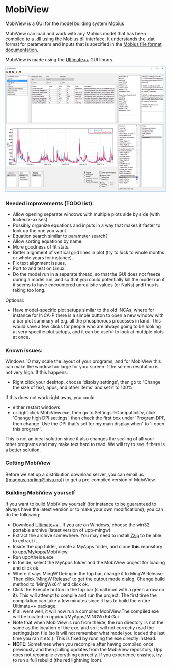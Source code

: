 # MobiView

MobiView is a GUI for the model building system [Mobius](https://github.com/NIVANorge/Mobius)

MobiView can load and work with any Mobius model that has been compiled to a .dll using the Mobius dll interface. It understands the .dat format for parameters and inputs that is specified in the [Mobius file format documentation](https://github.com/NIVANorge/Mobius/blob/master/Documentation/file_format_documentation.pdf).

MobiView is made using the [Ultimate++](https://www.ultimatepp.org/) GUI library.

![Example of MobiView viewing the PERSiST model](img/MobiView.png)


### Needed improvements (TODO list):
- Allow opening separate windows with multiple plots side by side (with locked x-axises)
- Possibly organize equations and inputs in a way that makes it faster to look up the one you want.
- Equation search similar to parameter search?
- Allow sorting equations by name.
- More goodness of fit stats.
- Better alignment of vertical grid lines in plot (try to lock to whole months or whole years for instance).
- Fix text alignment issues.
- Port to and test on Linux.
- Do the model run in a separate thread, so that the GUI does not freeze during a model run, and so that you could potentially kill the model run if it seems to have encountered unrealistic values (or NaNs) and thus is taking too long.

Optional:
- Have model-specific plot setups similar to the old INCAs, where for instance for INCA-P there is a simple button to open a new window with a bar plot summary of e.g. all the phosphorous processes in land. This would save a few clicks for people who are always going to be looking at very specific plot setups, and it can be useful to look at multiple plots at once.

### Known issues:
Windows 10 may scale the layout of your programs, and for MobiView this can make the window too large for your screen if the screen resolution is not very high.
If this happens:
- Right click your desktop, choose 'display settings', then go to 'Change the size of text, apps, and other items' and set it to 100%.

If this does not work right away, you could
- either restart windows
- or right click MobiView.exe, then go to Settings->Compatibility, click 'Change high DPI settings', then check the first box under 'Program DPI', then change 'Use the DPI that's set for my main display when' to 'I open this program'.

This is not an ideal solution since it also changes the scaling of all your other programs and may make text hard to read. We will try to see if there is a better solution.


### Getting MobiView
Before we set up a distribution download server, you can email us ([magnus.norling@niva.no]) to get a pre-compiled version of MobiView.

### Building MobiView yourself
If you want to build MobiView yourself (for instance to be guaranteed to always have the latest version or to make your own modifications), you can do the following:
- Download [Ultimate++](https://www.ultimatepp.org/) . If you are on Windows, choose the win32 portable archive (latest version of upp-mingw).
- Extract the archive somewhere. You may need to install [7zip](https://www.7-zip.org/) to be able to extract it.
- Inside the upp folder, create a MyApps folder, and clone **this** repository to upp/MyApps/MobiView.
- Run upp/theide.exe
- In theide, select the MyApps folder and the MobiView project for loading and click ok.
- Where it says MingW Debug in the top bar, change it to MingW Release. Then click 'MingW Release' to get the output mode dialog. Change build method to 'MingWx64' and click ok.
- Click the Execute button in the top bar (small icon with a green arrow on it). This will attempt to compile and run the project. The first time the compilation can take a few minutes since it has to build the entire Ultimate++ package.
- If all went well, it will now run a compiled MobiView.The compiled exe will be located in upp/out/MyApps/MINGWx64.Gui
- Note that when MobiView is run from theide, the run directory is not the same as the location of the exe, and so it will not correctly read the settings.json file (so it will not remember what model you loaded the last time you ran it etc.). This is fixed by running the exe directly instead.
- **NOTE**: Sometimes when you recompile after having compiled once previously and then pulling updates from the MobiView repository, Upp does not recompile everything correctly. If you experience crashes, try to run a full rebuild (the red lightning icon).
